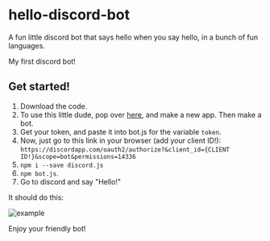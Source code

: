 # hello-discord-bot

A fun little discord bot that says hello when you say hello, in a bunch of fun languages.

My first discord bot!

## Get started!

1. Download the code.
2. To use this little dude, pop over [here](https://discordapp.com/developers/applications/), and make a new app. Then make a bot.
3. Get your token, and paste it into bot.js for the variable `token`.
4. Now, just go to this link in your browser (add your client ID!):  
`https://discordapp.com/oauth2/authorize?&client_id={CLIENT ID!}&scope=bot&permissions=14336`  
5. `npm i --save discord.js`
6. `npm bot.js`.
7. Go to discord and say "Hello!"

It should do this:

![example](https://github.com/iamtheyammer/tree/master/Example.png)

Enjoy your friendly bot!
